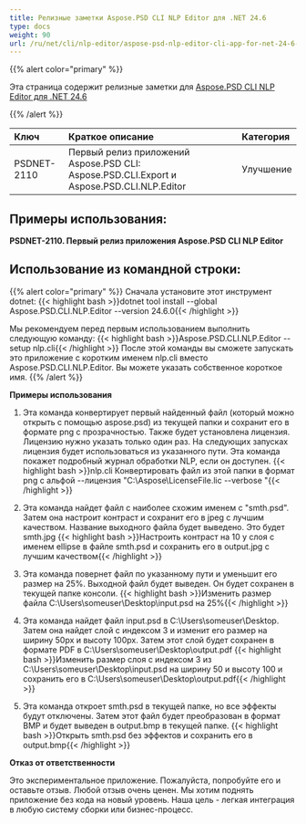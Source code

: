 ```yaml
---
title: Релизные заметки Aspose.PSD CLI NLP Editor для .NET 24.6
type: docs
weight: 90
url: /ru/net/cli/nlp-editor/aspose-psd-nlp-editor-cli-app-for-net-24-6-release-notes/
---
```

{{% alert color="primary" %}}

Эта страница содержит релизные заметки для [Aspose.PSD CLI NLP Editor для .NET 24.6](https://www.nuget.org/packages/Aspose.PSD.CLI.NLP.Editor/)

{{% /alert %}}

| **Ключ**    | **Краткое описание**                                                                       | **Категория** |
|:------------|:--------------------------------------------------------------------------------------------|:-------------|
| PSDNET-2110 | Первый релиз приложений Aspose.PSD CLI: Aspose.PSD.CLI.Export и Aspose.PSD.CLI.NLP.Editor  |  Улучшение   |


## **Примеры использования:**

**PSDNET-2110. Первый релиз приложения Aspose.PSD CLI NLP Editor**

## **Использование из командной строки:**

{{% alert color="primary" %}}
Сначала установите этот инструмент dotnet:
{{< highlight bash >}}dotnet tool install --global Aspose.PSD.CLI.NLP.Editor --version 24.6.0{{< /highlight >}}

Мы рекомендуем перед первым использованием выполнить следующую команду:
{{< highlight bash >}}Aspose.PSD.CLI.NLP.Editor --setup nlp.cli{{< /highlight >}}
После этой команды вы сможете запускать это приложение с коротким именем nlp.cli вместо Aspose.PSD.CLI.NLP.Editor. Вы можете указать собственное короткое имя.
{{% /alert %}}

**Примеры использования**

1. Эта команда конвертирует первый найденный файл (который можно открыть с помощью aspose.psd) из текущей папки и сохранит его в формате png с прозрачностью. Также будет установлена лицензия. Лицензию нужно указать только один раз. На следующих запусках лицензия будет использоваться из указанного пути. Эта команда покажет подробный журнал обработки NLP, если он доступен. 
{{< highlight bash >}}nlp.cli Конвертировать файл из этой папки в формат png с альфой --лицензия "C:\Aspose\LicenseFile.lic --verbose "{{< /highlight >}}

2. Эта команда найдет файл с наиболее схожим именем с "smth.psd". Затем она настроит контраст и сохранит его в jpeg с лучшим качеством. Название выходного файла будет выведено. Это будет smth.jpg 
{{< highlight bash >}}Настроить контраст на 10 у слоя с именем ellipse в файле smth.psd и сохранить его в output.jpg с лучшим качеством{{< /highlight >}}

3. Эта команда повернет файл по указанному пути и уменьшит его размер на 25%. Выходной файл будет выведен. Он будет сохранен в текущей папке консоли.
{{< highlight bash >}}Изменить размер файла C:\Users\someuser\Desktop\input.psd на 25%{{< /highlight >}}

4. Эта команда найдет файл input.psd в  C:\Users\someuser\Desktop\. Затем она найдет слой с индексом 3 и изменит его размер на ширину 50px и высоту 100px. Затем этот слой будет сохранен в формате PDF в C:\Users\someuser\Desktop\output.pdf
{{< highlight bash >}}Изменить размер слоя с индексом 3 из C:\Users\someuser\Desktop\input.psd на ширину 50 и высоту 100 и сохранить его в C:\Users\someuser\Desktop\output.pdf{{< /highlight >}}

5. Эта команда откроет smth.psd в текущей папке, но все эффекты будут отключены. Затем этот файл будет преобразован в формат BMP и будет выведен в output.bmp в текущей папке.
{{< highlight bash >}}Открыть smth.psd без эффектов и сохранить его в output.bmp{{< /highlight >}}

**Отказ от ответственности**

Это экспериментальное приложение. Пожалуйста, попробуйте его и оставьте отзыв. Любой отзыв очень ценен. Мы хотим поднять приложение без кода на новый уровень. Наша цель - легкая интеграция в любую систему сборки или бизнес-процесс.
